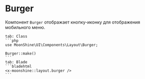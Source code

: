 # Burger

Компонент `Burger` отображает кнопку-иконку для отображения мобильного меню.

~~~tabs
tab: Class
```php
use MoonShine\UI\Components\Layout\Burger;

Burger::make()
```
tab: Blade
```bladehtml
<x-moonshine::layout.burger />
```
~~~
